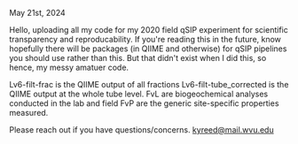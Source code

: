 May 21st, 2024

Hello, uploading all my code for my 2020 field qSIP experiment for scientific transparency and reproducability.
If you're reading this in the future, know hopefully there will be packages (in QIIME and otherwise) for qSIP pipelines you should use rather than this. But that didn't exist when I did this, so hence, my messy amatuer code.


Lv6-filt-frac  is the QIIME output of all fractions
Lv6-filt-tube_corrected is the QIIME output at the whole tube level.
FvL are biogeochemical analyses conducted in the lab and field
FvP are the generic site-specific properties measured.

Please reach out if you have questions/concerns. kyreed@mail.wvu.edu
